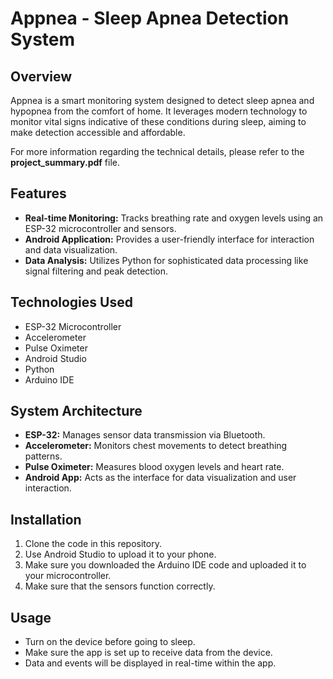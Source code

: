 # Appnea - Sleep Apnea Detection System

## Overview
Appnea is a smart monitoring system designed to detect sleep apnea and hypopnea from the comfort of home.
It leverages modern technology to monitor vital signs indicative of these conditions during sleep, aiming to make detection accessible and affordable.

For more information regarding the technical details, please refer to the **project_summary.pdf** file. 

## Features
- **Real-time Monitoring:** Tracks breathing rate and oxygen levels using an ESP-32 microcontroller and sensors.
- **Android Application:** Provides a user-friendly interface for interaction and data visualization.
- **Data Analysis:** Utilizes Python for sophisticated data processing like signal filtering and peak detection.

## Technologies Used
- ESP-32 Microcontroller
- Accelerometer
- Pulse Oximeter
- Android Studio
- Python
- Arduino IDE

## System Architecture
- **ESP-32:** Manages sensor data transmission via Bluetooth.
- **Accelerometer:** Monitors chest movements to detect breathing patterns.
- **Pulse Oximeter:** Measures blood oxygen levels and heart rate.
- **Android App:** Acts as the interface for data visualization and user interaction.

## Installation
1. Clone the code in this repository.
2. Use Android Studio to upload it to your phone.
3. Make sure you downloaded the Arduino IDE code and uploaded it to your microcontroller.
4. Make sure that the sensors function correctly.

## Usage
- Turn on the device before going to sleep.
- Make sure the app is set up to receive data from the device.
- Data and events will be displayed in real-time within the app.

 

